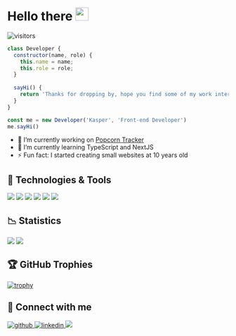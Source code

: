# Hello there <img src="https://raw.githubusercontent.com/MartinHeinz/MartinHeinz/master/wave.gif" width="30px">

![visitors](https://visitor-badge.laobi.icu/badge?page_id=kasperbb.kasperbb)

```js
class Developer {
  constructor(name, role) {
    this.name = name;
    this.role = role;
  }
  
  sayHi() {
    return 'Thanks for dropping by, hope you find some of my work interesting.'
  }
}

const me = new Developer('Kasper', 'Front-end Developer')
me.sayHi()

```

- 🔭 I’m currently working on [Popcorn Tracker](https://github.com/kasperbb/popcorntracker)  
- 🌱 I’m currently learning TypeScript and NextJS
- ⚡ Fun fact: I started creating small websites at 10 years old


## 🔧 Technologies & Tools

![](https://img.shields.io/badge/OS-Windows-informational?style=for-the-badge&logo=windows&logoColor=white&color=1f84be)
![](https://img.shields.io/badge/Editor-VS_Code-informational?style=for-the-badge&logo=visual-studio-code&logoColor=white&color=1f84be)
![](https://img.shields.io/badge/Code-JavaScript-informational?style=for-the-badge&logo=javascript&logoColor=white&color=1f84be)
![](https://img.shields.io/badge/Code-React-informational?style=for-the-badge&logo=react&logoColor=white&color=1f84be)
![](https://img.shields.io/badge/Shell-Bash-informational?style=for-the-badge&logo=gnu-bash&logoColor=white&color=1f84be)
![](https://img.shields.io/badge/Tools-Firebase-informational?style=for-the-badge&logo=firebase&logoColor=white&color=1f84be)


## 📉 Statistics

<span><img src="https://github-readme-stats.vercel.app/api?username=kasperbb&show_icons=true&hide=issues&theme=tokyonight" /></span>
<span><img src="https://github-readme-stats.anuraghazra1.vercel.app/api/top-langs/?username=kasperbb&layout=compact&theme=tokyonight" /></span>

<!--START_SECTION:waka-->
<!--END_SECTION:waka-->


## 🏆 GitHub Trophies

[![trophy](https://github-profile-trophy.vercel.app/?username=kasperbb&theme=nord&column=7)](https://github.com/ryo-ma/github-profile-trophy)


## 🤝 Connect with me

<a href="https://github.com/kasperbb" target="_blank">
  <img src=https://img.shields.io/badge/github-%2324292e.svg?&style=for-the-badge&logo=github&logoColor=white alt=github style="margin-bottom: 5px;" />
</a>
<a href="https://linkedin.com/in/kasperbb" target="_blank">
  <img src=https://img.shields.io/badge/linkedin-%231E77B5.svg?&style=for-the-badge&logo=linkedin&logoColor=white alt=linkedin style="margin-bottom: 5px;" />
</a>

<img src="https://spotify-github-profile.vercel.app/api/view?uid=2dcdplw9dlyp9sg9ic187q8zx&cover_image=true&theme=default" />
